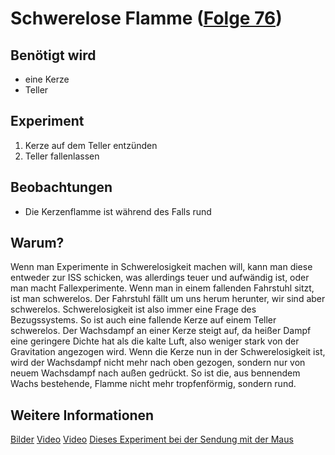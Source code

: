 # Schwerelose Flamme ([Folge 76](http://minkorrekt.de/minkorrekt-folge-76-stichwort-chemieeinsatz/))

## Benötigt wird
- eine Kerze
- Teller

## Experiment
1. Kerze auf dem Teller entzünden
2. Teller fallenlassen

## Beobachtungen
- Die Kerzenflamme ist während des Falls rund

## Warum?

Wenn man Experimente in Schwerelosigkeit machen will, kann man diese entweder zur ISS schicken, was allerdings teuer und aufwändig ist, oder man macht Fallexperimente. Wenn man in einem fallenden Fahrstuhl sitzt, ist man schwerelos. Der Fahrstuhl fällt um uns herum herunter, wir sind aber schwerelos. Schwerelosigkeit ist also immer eine Frage des Bezugssystems. So ist auch eine fallende Kerze auf einem Teller schwerelos. Der Wachsdampf an einer Kerze steigt auf, da heißer Dampf eine geringere Dichte hat als die kalte Luft, also weniger stark von der Gravitation angezogen wird. Wenn die Kerze nun in der Schwerelosigkeit ist, wird der Wachsdampf nicht mehr nach oben gezogen, sondern nur von neuem Wachsdampf nach außen gedrückt. So ist die, aus bennendem Wachs bestehende, Flamme nicht mehr tropfenförmig, sondern rund.

## Weitere Informationen

[Bilder](https://goo.gl/photos/ccXMyYPcDnfjsH339)
[Video](https://youtu.be/OqVB-9fEhlI)
[Video](https://youtu.be/pY-8AHcXCNQ)
[Dieses Experiment bei der Sendung mit der Maus](http://www.wdrmaus.de/sachgeschichten/sachgeschichten/schwerelosigkeit.php5)